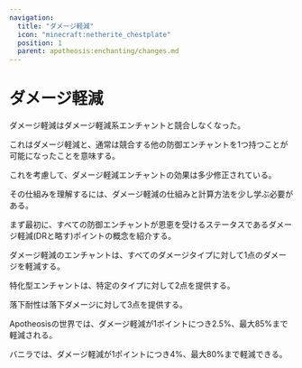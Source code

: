 ```yaml
---
navigation:
  title: "ダメージ軽減"
  icon: "minecraft:netherite_chestplate"
  position: 1
  parent: apotheosis:enchanting/changes.md
---
```


# ダメージ軽減

<Color id="blue">ダメージ軽減</Color>はダメージ軽減系エンチャントと競合しなくなった。

これは<Color id="blue">ダメージ軽減</Color>と、通常は競合する他の防御エンチャントを1つ持つことが可能になったことを意味する。

これを考慮して、ダメージ軽減エンチャントの効果は多少修正されている。

その仕組みを理解するには、ダメージ軽減の仕組みと計算方法を少し学ぶ必要がある。

まず最初に、すべての防御エンチャントが恩恵を受けるステータスであるダメージ軽減(DRと略す)ポイントの概念を紹介する。

<Color id="blue">ダメージ軽減</Color>のエンチャントは、すべてのダメージタイプに対して1点のダメージを軽減する。

特化型エンチャントは、特定のタイプに対して2点を提供する。

<Color id="blue">落下耐性</Color>は落下ダメージに対して3点を提供する。

Apotheosisの世界では、ダメージ軽減が1ポイントにつき2.5%、最大85%まで軽減される。

バニラでは、ダメージ軽減が1ポイントにつき4%、最大80%まで軽減できる。


